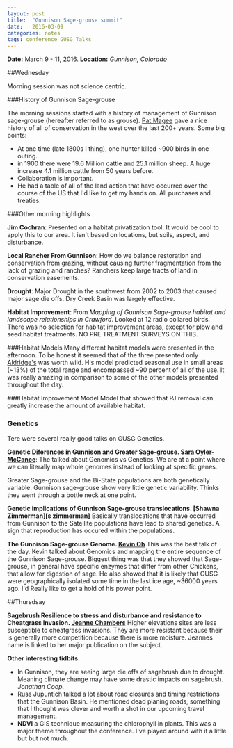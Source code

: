 ```yaml
---
layout: post
title:  "Gunnison Sage-grouse summit"
date:   2016-03-09
categories: notes
tags: conference GUSG Talks
---
```


**Date:** March 9 - 11, 2016.   **Location:** *Gunnison, Colorado*

##Wednesday

Morning session was not science centric.

###History of Gunnison Sage-grouse

The morning sessions started with a history of management of Gunnison sage-grouse (hereafter referred to as grouse).  [Pat Magee][p magee] gave a nice history of all of conservation in the west over the last 200+ years. Some big points:

* At one time (late 1800s I thing), one hunter killed ~900 birds in one outing.
* in 1900 there were 19.6 Million cattle and 25.1 million sheep.  A huge increase 4.1 million cattle from 50 years before.
* Collaboration is important.
* He had a table of all of the land action that have occurred over the course of the US that I'd like to get my hands on.  All purchases and treaties.

###Other morning highlights

**Jim Cochran**: Presented on a habitat privatization tool.  It would be cool to apply this to our area. It isn't based on locations, but soils, aspect, and disturbance.

**Local Rancher From Gunnison**:  How do we balance restoration and conservation from grazing, without causing further fragmentation from the lack of grazing and ranches? Ranchers keep large tracts of land in conservation easements.

**Drought**:  Major Drought in the southwest from 2002 to 2003 that caused major sage die offs.  Dry Creek Basin was largely effective.

**Habitat Improvement**: From *Mapping of Gunnison Sage-grouse habitat and landscape relationships in Crawford*.  Looked at 12 radio collared birds.  There was no selection for habitat improvement areas, except for plow and seed habitat treatments. NO PRE TREATMENT SURVEYS ON THIS.   

###Habitat Models
Many different habitat models were presented in the afternoon.  To be honest it seemed that of the three presented only [Aldridge's][Aldridge] was worth wild.  His model predicted seasonal use in small areas (~13%) of the total range and encompassed ~90 percent of all of the use.  It was really amazing in comparison to some of the other models presented throughout the day.

###Habitat Improvement Model
Model that showed that PJ removal can greatly increase the amount of available habitat.  

### Genetics

Tere were several really good talks on GUSG Genetics.  

**Genetic Diferences in Gunnison and Greater Sage-grouse.  [Sara Oyler-McCance][Sara OM]**: The talked about Genomics vs Genetics.  We are at a point where we can literally map whole genomes instead of looking at specific genes.

Greater Sage-grouse and the Bi-State populations are both genetically variable.  Gunnison sage-grouse show  very little genetic variability.  Thinks they went through a bottle neck at one point.

**Genetic implications of Gunnison Sage-grouse translocations. [Shawna Zimmerman][s zimmerman]** Basically translocations that have occurred from Gunnison to the Satellite populations have lead to shared genetics.  A sign that reproduction has occured within the populations.

**The Gunnison Sage-grouse Genome. [Kevin Oh][Kevin Oh]**
This was the best talk of the day.  Kevin talked about Genomics and mapping the entire sequence of the Gunnison Sage-grouse.  Biggest thing was that they showed that Sage-grouse, in general have specific enzymes that differ from other Chickens, that allow for digestion of sage.  He also showed that it is likely that GUSG were geographically isolated some time in the last ice age, ~36000 years ago.  I'd Really like to get a hold of his power point.

##Thursdsay

**Sagebrush Resilience to stress and disturbance and resistance to Cheatgrass Invasion. [Jeanne Chambers][Jeanne Chambers]** Higher elevations sites are less susceptible to cheatgrass invasions. They are more resistant because their is generally more competition because there is more moisture.  Jeannes name is linked to her major publication on the subject.

**Other interesting tidbits.**  

* In Gunnison, they are seeing large die offs of sagebrush due to drought. Meaning climate change may have some drastic impacts on sagebrush. *Jonathan Coop*.
* Russ Jupuntich talked a lot about road closures and timing restrictions that the Gunnison Basin. He mentioned dead planing roads, something that I thought was clever and worth a shot in our upcoming travel management.
* **NDVI** a GIS technique measuring the chlorophyll in plants.  This was a major theme throughout the conference.  I've played around with it a little but but not much.





[p magee]: https://www.western.edu/people/patrick-magee

[Aldridge]: http://www.nrel.colostate.edu/aldridge-publications-new.html

[Kevin Oh]: https://scholar.google.com/citations?user=tMHESD0AAAAJ&hl=en

[Sara OM]:https://www.fort.usgs.gov/staff-details/160

[Jeanne Chambers]: http://oregonstate.edu/dept/eoarc/sites/default/files/824_using_resistance_resilience_2014.pdf
